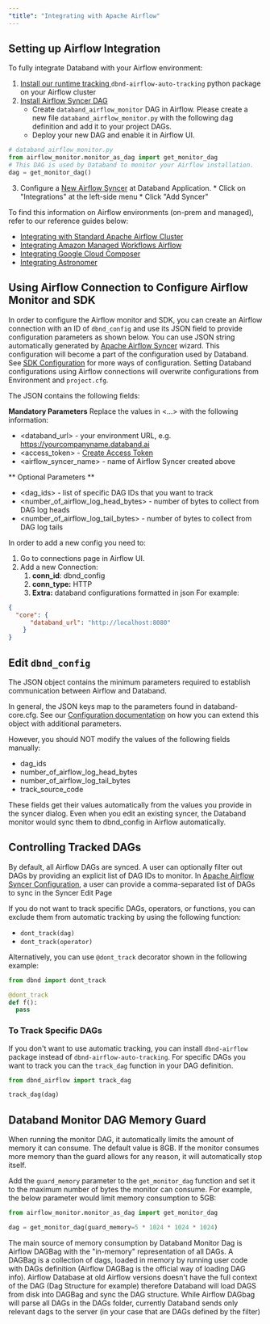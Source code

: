 ```yaml
---
"title": "Integrating with Apache Airflow"
---
```

## Setting up Airflow Integration

To fully integrate Databand with your Airflow environment:
  1. [Install our runtime tracking ](doc:installing-on-airflow-cluster) `dbnd-airflow-auto-tracking` python package on your Airflow cluster
  2. [Install Airflow Syncer DAG](doc:installing-on-airflow-cluster)
     * Create  `databand_airflow_monitor` DAG in Airflow.  Please create a new file `databand_airflow_monitor.py` with the following dag definition and add it to your project DAGs.
     * Deploy your new DAG and enable it in Airflow UI.

```python
# databand_airflow_monitor.py
from airflow_monitor.monitor_as_dag import get_monitor_dag
# This DAG is used by Databand to monitor your Airflow installation.
dag = get_monitor_dag()
```
   3.  Configure a [New Airflow Syncer](doc:apache-airflow-sync) at Databand Application.
    * Click on "Integrations" at the left-side menu
    * Click "Add Syncer"

To find this information on Airflow environments (on-prem and managed), refer to our reference guides below:
* [Integrating with Standard Apache Airflow Cluster](doc:installing-on-airflow-cluster#standard-apache-airflow-cluster)
* [Integrating Amazon Managed Workflows Airflow](doc:installing-on-airflow-cluster#aws-managed-workflows)
* [Integrating Google Cloud Composer](doc:installing-on-airflow-cluster#google-cloud-composer)
* [Integrating Astronomer](doc:installing-on-airflow-cluster#astronomer)


## Using Airflow Connection to Configure Airflow Monitor and SDK
In order to configure the Airflow monitor and SDK, you can create an Airflow connection with an ID of `dbnd_config` and use its JSON field to provide configuration parameters as shown below.  You can use JSON string automatically generated by  [Apache Airflow Syncer](doc:apache-airflow-sync) wizard. This configuration will become a part of the configuration used by Databand. See [SDK Configuration](doc:dbnd-sdk-configuration)  for more ways of configuration. Setting Databand configurations using Airflow connections will overwrite configurations from Environment and `project.cfg`.

The JSON contains the following fields:

**Mandatory Parameters**
Replace the values in <...> with the following information:
  * <databand_url> - your environment URL, e.g. https://yourcompanyname.databand.ai
  * <access_token> - [Create Access Token](doc:access-token)
  * <airflow_syncer_name>  - name of Airflow Syncer created above

** Optional Parameters **
  * <dag_ids> - list of specific DAG IDs that you want to track
  * <number_of_airflow_log_head_bytes> - number of bytes to collect from DAG log heads
  * <number_of_airflow_log_tail_bytes> - number of bytes to collect from DAG log tails


In order to add a new config you need to:
1. Go to connections page in Airflow UI.
2. Add a new Connection:
    1. **conn_id**: dbnd_config
    2. **conn_type:** HTTP
    3. **Extra:** databand configurations formatted in json
For example:
``` json
{
  "core": {
      "databand_url": "http://localhost:8080"
    }
}
```

## Edit `dbnd_config`
The JSON object contains the minimum parameters required to establish communication between Airflow and Databand.

In general, the JSON keys map to the parameters found in databand-core.cfg. See our [Configuration documentation](doc:configuration-layers) on how you can extend this object with additional parameters.

However, you should NOT modify the values of the following fields manually:
* dag_ids
* number_of_airflow_log_head_bytes
* number_of_airflow_log_tail_bytes
* track_source_code

These fields get their values automatically from the values you provide in the syncer dialog.
Even when you edit an existing syncer, the Databand monitor would sync them to dbnd_config in Airflow automatically.



## Controlling Tracked DAGs
By default, all Airflow DAGs are synced. A user can optionally filter out DAGs by providing an explicit list of DAG IDs to monitor. In [Apache Airflow Syncer Configuration](doc:apache-airflow-sync), a user can provide a comma-separated list of DAGs to sync in the Syncer Edit Page

If you do not want to track specific DAGs, operators, or functions, you can exclude them from automatic tracking by using the following function:
  *  `dont_track(dag)`
  *  `dont_track(operator)`

Alternatively, you can use `@dont_track` decorator shown in the following example:
```python
from dbnd import dont_track

@dont_track
def f():
  pass
```

### To Track Specific DAGs
If you don't want to use automatic tracking, you can install `dbnd-airflow` package instead of `dbnd-airflow-auto-tracking`.
For specific DAGs you want to track you can the `track_dag` function in your DAG definition.

```python
from dbnd_airflow import track_dag

track_dag(dag)
```

## Databand Monitor DAG Memory Guard
When running the monitor DAG, it automatically limits the amount of memory it can consume. The default value is 8GB. If the monitor consumes more memory than the guard allows for any reason, it will automatically stop itself.

Add the `guard_memory` parameter to the `get_monitor_dag` function and set it to the maximum number of bytes the monitor can consume. For example, the below parameter would limit memory consumption to 5GB:

```python
from airflow_monitor.monitor_as_dag import get_monitor_dag

dag = get_monitor_dag(guard_memory=5 * 1024 * 1024 * 1024)
```

The main source of memory consumption by Databand Monitor Dag is Airflow DAGBag with the "in-memory" representation of all DAGs. A DAGBag is a collection of dags, loaded in memory by running user code with DAGs definition (Airflow DAGBag is the official way of loading DAG info). Airflow Database at old Airflow versions doesn't have the full context of the DAG (Dag Structure for example) therefore Databand will load DAGS from disk into DAGBag and sync the DAG structure. While Airflow DAGbag will parse all DAGs in the DAGs folder, currently Databand sends only relevant dags to the server (in your case that are DAGs defined by the filter)